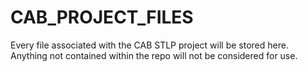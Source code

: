 # CAB_PROJECT_FILES
Every file associated with the CAB STLP project will be stored here. Anything not contained within the repo will not be considered for use.
